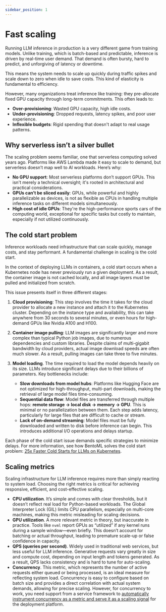 ```yaml
---
sidebar_position: 1
---
```


# Fast scaling

Running LLM inference in production is a very different game from training models. Unlike training, which is batch-based and predictable, inference is driven by real-time user demand. That demand is often bursty, hard to predict, and unforgiving of latency or downtime.

This means the system needs to scale up quickly during traffic spikes and scale down to zero when idle to save costs. This kind of elasticity is fundamental to efficiency.

However, many organizations treat inference like training: they pre-allocate fixed GPU capacity through long-term commitments. This often leads to:

- **Over-provisioning**: Wasted GPU capacity, high idle costs.
- **Under-provisioning**: Dropped requests, latency spikes, and poor user experience.
- **Inflexible budgets**: Rigid spending that doesn't adapt to real usage patterns.

## Why serverless isn’t a silver bullet

The scaling problem seems familiar, one that serverless computing solved years ago. Platforms like AWS Lambda made it easy to scale to demand, but serverless doesn’t map well to AI workloads. Here’s why:

- **No GPU support**: Most serverless platforms don’t support GPUs. This isn't merely a technical oversight; it's rooted in architectural and practical considerations.
- **GPUs can’t be sliced easily**: GPUs, while powerful and highly parallelizable as devices, is not as flexible as CPUs in handling multiple inference tasks on different models simultaneously.
- **High cost of idle GPUs**: They're the high-performance sports cars of the computing world, exceptional for specific tasks but costly to maintain, especially if not utilized continuously.

## The cold start problem

Inference workloads need infrastructure that can scale quickly, manage costs, and stay performant. A fundamental challenge in scaling is the cold start. 

In the context of deploying LLMs in containers, a cold start occurs when a Kubernetes node has never previously run a given deployment. As a result, the container image is not cached locally, and all image layers must be pulled and initialized from scratch.

This issue presents itself in three different stages:

1. **Cloud provisioning**: This step involves the time it takes for the cloud provider to allocate a new instance and attach it to the Kubernetes cluster. Depending on the instance type and availability, this can take anywhere from 30 seconds to several minutes, or even hours for high-demand GPUs like Nvidia A100 and H100.
2. **Container image pulling**: LLM images are significantly larger and more complex than typical Python job images, due to numerous dependencies and custom libraries. Despite claims of multi-gigabit bandwidth by cloud providers, actual image download speeds are often much slower. As a result, pulling images can take three to five minutes.
3. **Model loading**. The time required to load the model depends heavily on its size. LLMs introduce significant delays due to their billions of parameters. Key bottlenecks include:

   - **Slow downloads from model hubs**: Platforms like Hugging Face are not optimized for high-throughput, multi-part downloads, making the retrieval of large model files time-consuming.
   - **Sequential data flow**: Model files are transferred through multiple hops: **remote storage → local disk → memory → GPU**. This is minimal or no parallelization between them. Each step adds latency, particularly for large files that are difficult to cache or stream.
   - **Lack of on-demand streaming**: Model files must be fully downloaded and written to disk before inference can begin. This introduces additional I/O operations and delays startup.

Each phase of the cold start issue demands specific strategies to minimize delays. For more information, see how BentoML solves the cold start problem: [25x Faster Cold Starts for LLMs on Kubernetes](https://www.bentoml.com/blog/25x-faster-cold-starts-for-llms-on-kubernetes).

## Scaling metrics

Scaling infrastructure for LLM inference requires more than simply reacting to system load. Choosing the right metrics is critical for achieving responsive, efficient, and cost-effective scaling.

- **CPU utilization**. It’s simple and comes with clear thresholds, but it doesn’t reflect real load for Python-based workloads. The Global Interpreter Lock (GIL) limits CPU parallelism, especially on multi-core machines, making this metric misleading for scaling decisions.
- **GPU utilization**. A more relevant metric in theory, but inaccurate in practice. Tools like `nvml` report GPUs as “utilized” if any kernel runs during a sample window—even briefly. This doesn’t account for batching or actual throughput, leading to premature scale-up or false confidence in capacity.
- **QPS (queries per second)**. Widely used in traditional web services, but less useful for LLM inference. Generative requests vary greatly in size and compute cost, depending on input length and tokens generated. As a result, QPS lacks consistency and is hard to tune for auto-scaling.
- **Concurrency**. This metric, which represents the number of active requests either queued or being processed, is an ideal measure for reflecting system load. Concurrency is easy to configure based on batch size and provides a direct correlation with actual system demands, allowing for precise scaling. However, for concurrency to work, you need support from a service framework to [automatically instrument concurrency as a metric and serve it as a scaling signal](https://www.bentoml.com/blog/scaling-ai-model-deployment) for the deployment platform.